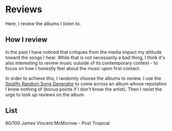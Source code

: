 # Reviews

Here, I review the albums I listen to.

## How I review

In the past I have noticed that critiques from the media impact my attitude
toward the songs I hear.
While that is not necessarily a bad thing, I think it's also interesting to
review music outside of its contemporary context - to focus on how I honestly
feel about the music upon first contact.

In order to achieve this, I randomly choose the albums to review.
I use the [Spotify Random Song
Generator](http://www.karnhuset.net/demos/spotify/randomSong/) to come across
an album whose reputation I know nothing of (bonus points if I don't know the
artist).
Then I resist the urge to look up reviews on the album.

## List

80/100 James Vincent McMorrow - Post Tropical
